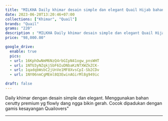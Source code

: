```yaml
---
title: "MILKHA Daily khimar desain simple dan elegant Quail Hijab bahan cerutty premium"
date: 2023-06-20T13:20:46+07:00
collections: ["Khimar", "Quail"]
brands: "Quail"
grams: "220"
description : "MILKHA Daily khimar desain simple dan elegant Quail Hijab bahan cerutty premium"
price: "98,000.00"

google_drive:
  enable: true
  pics:
  - url: 16KphOwNmM6NzQ4rbGIpN41ogw_pnsWHT
  - url: 1NTU3yNZqkjSbF6IuDNbaKzNTXWZkZCK-
  - url: 1qadqbWsbC2jUnVe1MF8XvsCpI-Sb2CDv
  - url: 1NY06nmCgMEml8Q3EwinAGirMl8g949ic

draft: false
---
```


Daily khimar dengan desain simple dan elegant. Menggunakan bahan cerutty premium yg flowly dang ngga bikin gerah. Cocok dipadukan dengan gamis kesayangan Quailovers"

__________    
 
